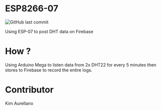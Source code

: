 # ESP8266-07

<img alt="GitHub last commit" src="https://img.shields.io/github/last-commit/altaiirdesmond/ESP8266-07.svg?style=flat-square">

Using ESP-07 to post DHT data on Firebase

# How ?

Using Arduino Mega to listen data from 2x DHT22 for every 5 minutes then stores to Firebase to record the entire logs.

# Contributor

Kim Aurellano
